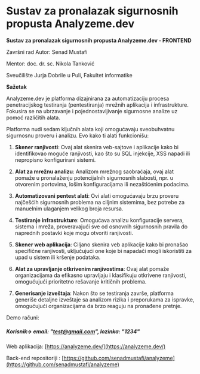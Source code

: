 # Sustav za pronalazak sigurnosnih propusta Analyzeme.dev

**Sustav za pronalazak sigurnosnih propusta Analyzeme.dev - FRONTEND**

Završni rad Autor: Senad Mustafi

Mentor: doc. dr. sc. Nikola Tanković

Sveučilište Jurja Dobrile u Puli, Fakultet informatike

**Sažetak**

Analyzeme.dev je platforma dizajnirana za automatizaciju procesa penetracijskog testiranja (pentestiranja) mrežnih aplikacija i infrastrukture. Fokusira se na ubrzavanje i pojednostavljivanje sigurnosne analize uz pomoć različitih alata.

Platforma nudi sedam ključnih alata koji omogućavaju sveobuhvatnu sigurnosnu proveru i analizu. Evo kako ti alati funkcionišu:

1.  **Skener ranjivosti**: Ovaj alat skenira veb-sajtove i aplikacije kako bi identifikovao moguće ranjivosti, kao što su SQL injekcije, XSS napadi ili nepropisno konfigurirani sistemi.
    
2.  **Alat za mrežnu analizu**: Analizom mrežnog saobraćaja, ovaj alat pomaže u pronalaženju potencijalnih sigurnosnih slabosti, npr. u otvorenim portovima, lošim konfiguracijama ili nezaštićenim podacima.
    
3.  **Automatizovani pentest alati**: Ovi alati omogućavaju brzu proveru najčešćih sigurnosnih problema na ciljnim sistemima, bez potrebe za manuelnim ulaganjem velikog broja resursa.
    
4.  **Testiranje infrastrukture**: Omogućava analizu konfiguracije servera, sistema i mreža, proveravajući sve od osnovnih sigurnosnih pravila do naprednih postavki koje mogu otvoriti ranjivosti.
    
5.  **Skener web aplikacija**: Ciljano skenira veb aplikacije kako bi pronašao specifične ranjivosti, uključujući one koje bi napadači mogli iskoristiti za upad u sistem ili kršenje podataka.
    
6.  **Alat za upravljanje otkrivenim ranjivostima**: Ovaj alat pomaže organizacijama da efikasno upravljaju i klasifikuju otkrivene ranjivosti, omogućujući prioritetno rešavanje kritičnih problema.
    
7.  **Generisanje izveštaja**: Nakon što se testiranja završe, platforma generiše detaljne izveštaje sa analizom rizika i preporukama za ispravke, omogućujući organizacijama da brzo reaguju na pronađene pretnje.


    



Demo računi:


##### Korisnik-> email: "test@gmail.com", lozinka: "1234"


Web aplikacija:  [https://analyzeme.dev/](https://analyzeme.dev/)


Back-end repositoriji : [https://github.com/senadmustafi/analyzeme](https://github.com/senadmustafi/analyzeme)

